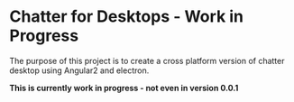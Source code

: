 # Chatter for Desktops - Work in Progress

The purpose of this project is to create a cross platform version of chatter desktop using Angular2 and electron.

**This is currently work in progress - not even in version 0.0.1**